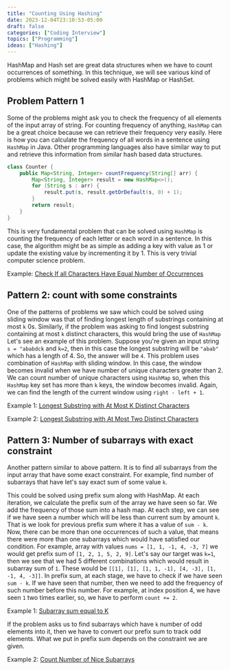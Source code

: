```yaml
---
title: "Counting Using Hashing"
date: 2023-12-04T23:10:53-05:00
draft: false
categories: ["Coding Interview"]
topics: ["Programming"]
ideas: ["Hashing"]
---
```


HashMap and Hash set are great data structures when we have to count occurrences of something. In this technique, we will see various kind of problems which might be solved easily with HashMap or HashSet.

<!--more-->

## Problem Pattern 1

Some of the problems might ask you to check the frequency of all elements of the input array of string. For counting frequency of anything, `HashMap` can be a great choice because we can retrieve their frequency very easily. Here is how you can calculate the frequency of all words in a sentence using `HashMap` in Java. Other programming languages also have similar way to put and retrieve this information from similar hash based data structures.

```java
class Counter {
    public Map<String, Integer> countFrequency(String[] arr) {
        Map<String, Integer> result = new HashMap<>();
        for (String s : arr) {
            result.put(s, result.getOrDefault(s, 0) + 1);
        }
        return result;
    }
}
```

This is very fundamental problem that can be solved using `HashMap` is counting the frequency of each letter or each word in a sentence. In this case, the algorithm might be as simple as adding a key with value as 1 or update the existing value by incrementing it by 1. This is very trivial computer science problem.

Example: [Check If all Characters Have Equal Number of Occurrences](../../solutions/1941-check-if-all-characters-have-equal-number-of-occurrences/)

## Pattern 2: count with some constraints

One of the patterns of problems we saw which could be solved using sliding window was that of finding longest length of substrings containing at most `k` 0s. Similarly, if the problem was asking to find longest substring containing at most `k` distinct characters, this would bring the use of `HashMap` Let's see an example of this problem. Suppose you're given an input string `s = "ababdck` and `k=2`, then in this case the longest substring will be `"abab"` which has a length of 4. So, the answer will be `4`. This problem uses combination of `HashMap` with sliding window. In this case, the window becomes invalid when we have number of unique characters greater than 2. We can count number of unique characters using `HashMap` so, when this `HashMap` key set has more than `k` keys, the window becomes invalid. Again, we can find the length of the current window using `right - left + 1`.

Example 1: [Longest Substring with At Most K Distinct Characters](../../solutions/0340-longest-substring-with-at-most-k-distinct-characters/)

Example 2: [Longest Substring with At Most Two Distinct Characters](../../solutions/0159-longest-substring-with-at-most-two-distinct-characters/)

## Pattern 3: Number of subarrays with exact constraint

Another pattern similar to above pattern. It is to find all subarrays from the input array that have some exact constraint. For example, find number of subarrays that have let's say exact sum of some value `k`.

This could be solved using prefix sum along with HashMap. At each iteration, we calculate the prefix sum of the array we have seen so far. We add the frequency of those sum into a hash map. At each step, we can see if we have seen a number which will be less than current sum by amount `k`. That is we look for previous prefix sum where it has a value of `sum - k`. Now, there can be more than one occurrences of such a value, that means there were more than one subarrays which would have satisfied our condition. For example, array with values `nums = [1, 1, -1, 4, -3, 7]` we would get prefix sum of `[1, 2, 1, 5, 2, 9]`. Let's say our target was `k=1`, then we see that we had 5 different combinations which would result in subarray sum of `1`. These would be `[[1], [1], [1, 1, -1], [4, -3], [1, -1, 4, -3]]`. In prefix sum, at each stage, we have to check if we have seen `sum - k`. If we have seen that number, then we need to add the frequency of such number before this number. For example, at index position 4, we have seen `1` two times earlier, so, we have to perform `count += 2`.

Example 1: [Subarray sum equal to K](../../solutions/0560-subarray-sum-equals-k/)

If the problem asks us to find subarrays which have `k` number of odd elements into it, then we have to convert our prefix sum to track odd elements. What we put in prefix sum depends on the constraint we are given.

Example 2: [Count Number of Nice Subarrays](../../solutions/1248-count-number-of-nice-subarrays/)